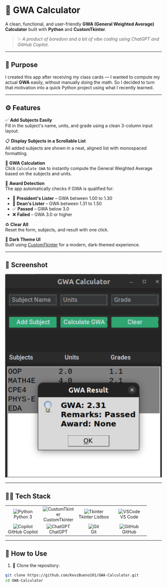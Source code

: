 # 📘 GWA Calculator

A clean, functional, and user-friendly **GWA (General Weighted Average) Calculator** built with **Python** and **CustomTkinter**.

> ✨ *A product of boredom and a bit of vibe coding using ChatGPT and GitHub Copilot.*

---

## 🎯 Purpose

I created this app after receiving my class cards — I wanted to compute my actual **GWA** easily, without manually doing the math. So I decided to turn that motivation into a quick Python project using what I recently learned.

---

## ⚙️ Features

✅ **Add Subjects Easily**  
Fill in the subject's name, units, and grade using a clean 3-column input layout.

📋 **Display Subjects in a Scrollable List**  
All added subjects are shown in a neat, aligned list with monospaced formatting.

🧮 **GWA Calculation**  
Click `Calculate GWA` to instantly compute the General Weighted Average based on the subjects and units.

🏅 **Award Detection**  
The app automatically checks if GWA is qualified for:
- 🥇 **President's Lister** – GWA between 1.00 to 1.30  
- 🥈 **Dean's Lister** – GWA between 1.31 to 1.50  
- ✅ **Passed** – GWA below 3.0  
- ❌ **Failed** – GWA 3.0 or higher

♻️ **Clear All**  
Reset the form, subjects, and result with one click.

🖤 **Dark Theme UI**  
Built using [CustomTkinter](https://github.com/TomSchimansky/CustomTkinter) for a modern, dark-themed experience.

---

## 📸 Screenshot

![image alt](https://github.com/KevzBueno101/GWA-Calculator/blob/511a0290c7e6a24f68c609b8d05def8efc4974f2/GwaCalculator/Screenshot%20from%202025-07-11%2013-22-11.png)



---

## 🧑‍💻 Tech Stack

<table>
  <tr>
    <td align="center" width="100">
      <img src="https://cdn.jsdelivr.net/gh/devicons/devicon/icons/python/python-original.svg" width="40" alt="Python"/><br>Python 3
    </td>
    <td align="center" width="100">
      <img src="https://raw.githubusercontent.com/TomSchimansky/CustomTkinter/master/logo/customtkinter_icon_dark.png" width="40" alt="CustomTkinter"/><br>CustomTkinter
    </td>
    <td align="center" width="100">
      <img src="https://upload.wikimedia.org/wikipedia/commons/8/84/Tkinter.png" width="40" alt="Tkinter"/><br>Tkinter Listbox
    </td>
    <td align="center" width="100">
      <img src="https://cdn.jsdelivr.net/gh/devicons/devicon/icons/vscode/vscode-original.svg" width="40" alt="VSCode"/><br>VS Code
    </td>
  </tr>
  <tr>
    <td align="center" width="100">
      <img src="https://raw.githubusercontent.com/github/copilot-docs/main/docs/assets/images/copilot-logo.svg" width="40" alt="Copilot"/><br>GitHub Copilot
    </td>
    <td align="center" width="100">
      <img src="https://upload.wikimedia.org/wikipedia/commons/0/04/ChatGPT_logo.svg" width="40" alt="ChatGPT"/><br>ChatGPT
    </td>
    <td align="center" width="100">
      <img src="https://cdn.jsdelivr.net/gh/devicons/devicon/icons/git/git-original.svg" width="40" alt="Git"/><br>Git
    </td>
    <td align="center" width="100">
      <img src="https://cdn.jsdelivr.net/gh/devicons/devicon/icons/github/github-original.svg" width="40" alt="GitHub"/><br>GitHub
    </td>
  </tr>
</table>


---

## 🧠 How to Use

1. 🔽 Clone the repository:

```bash
git clone https://github.com/KevzBueno101/GWA-Calculator.git
cd GWA-Calculator
